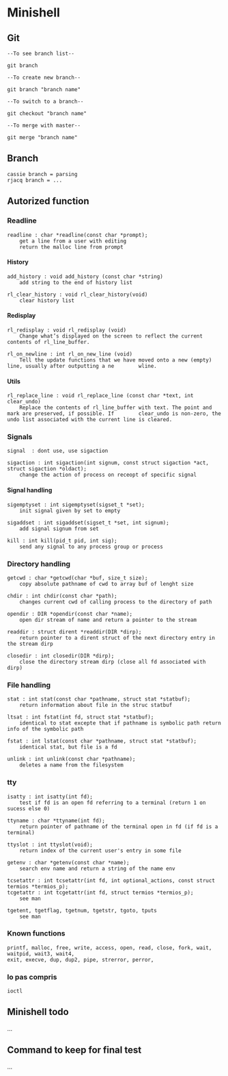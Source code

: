 # Minishell

## Git

    --To see branch list--

    git branch

    --To create new branch--

    git branch "branch name"

    --To switch to a branch--

    git checkout "branch name"

    --To merge with master--

    git merge "branch name"

## Branch
    cassie branch = parsing
    rjacq branch = ...

## Autorized function
    
### Readline

    readline : char *readline(const char *prompt);
        get a line from a user with editing
        return the malloc line from prompt

#### History

    add_history : void add_history (const char *string)
        add string to the end of history list

    rl_clear_history : void rl_clear_history(void)
        clear history list

#### Redisplay

    rl_redisplay : void rl_redisplay (void)
        Change what’s displayed on the screen to reflect the current contents of rl_line_buffer.

    rl_on_newline : int rl_on_new_line (void)
        Tell the update functions that we have moved onto a new (empty) line, usually after outputting a ne        wline.

#### Utils

    rl_replace_line : void rl_replace_line (const char *text, int clear_undo)
        Replace the contents of rl_line_buffer with text. The point and mark are preserved, if possible. If        clear_undo is non-zero, the undo list associated with the current line is cleared. 

### Signals

    signal  : dont use, use sigaction

    sigaction : int sigaction(int signum, const struct sigaction *act, struct sigaction *oldact);
        change the action of process on receopt of specific signal

#### Signal handling

    sigemptyset : int sigemptyset(sigset_t *set);
        init signal given by set to empty

    sigaddset : int sigaddset(sigset_t *set, int signum);
        add signal signum from set

    kill : int kill(pid_t pid, int sig);
        send any signal to any process group or process

### Directory handling

    getcwd : char *getcwd(char *buf, size_t size);
        copy absolute pathname of cwd to array buf of lenght size

    chdir : int chdir(const char *path);
        changes current cwd of calling process to the directory of path

    opendir : DIR *opendir(const char *name);
        open dir stream of name and return a pointer to the stream 

    readdir : struct dirent *readdir(DIR *dirp);
        return pointer to a dirent struct of the next directory entry in the stream dirp
    
    closedir : int closedir(DIR *dirp);
        close the directory stream dirp (close all fd associated with dirp)

### File handling

    stat : int stat(const char *pathname, struct stat *statbuf);
        return information about file in the struc statbuf

    ltsat : int fstat(int fd, struct stat *statbuf);
        identical to stat excepte that if pathname is symbolic path return info of the symbolic path

    fstat : int lstat(const char *pathname, struct stat *statbuf);
        identical stat, but file is a fd
    
    unlink : int unlink(const char *pathname);
        deletes a name from the filesystem

### tty

    isatty : int isatty(int fd);
        test if fd is an open fd referring to a terminal (return 1 on sucess else 0)

    ttyname : char *ttyname(int fd);
        return pointer of pathname of the terminal open in fd (if fd is a terminal)

    ttyslot : int ttyslot(void);
        return index of the current user's entry in some file

    getenv : char *getenv(const char *name);
        search env name and return a string of the name env
    
    tcsetattr : int tcsetattr(int fd, int optional_actions, const struct termios *termios_p);
    tcgetattr : int tcgetattr(int fd, struct termios *termios_p);
        see man
    
    tgetent, tgetflag, tgetnum, tgetstr, tgoto, tputs
        see man

### Known functions

    printf, malloc, free, write, access, open, read, close, fork, wait, waitpid, wait3, wait4, 
    exit, execve, dup, dup2, pipe, strerror, perror, 

### lo pas compris

    ioctl


## Minishell todo
 ...

## Command to keep for final test

 ...
